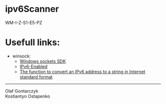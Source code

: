 # ipv6Scanner
WM-I-Z-S1-E5-PZ

# Usefull links:

<ul>
  <li>
    winsock:
    <ul>
      <li><a href="https://docs.microsoft.com/en-us/windows/win32/winsock/windows-sockets-start-page-2">Windows sockets SDK</a></li>
      <li><a href="https://docs.microsoft.com/en-us/windows/win32/winsock/ipv6-enabled-client-code-2">IPv6-Enabled</a></li>
      <li><a href="https://docs.microsoft.com/en-us/windows/win32/api/ip2string/nf-ip2string-rtlipv6addresstostringa">The function to convert an IPv6 address to a string in Internet standard format</a></li>
    </ul>
  </li>
</ul>
<hr>
Olaf Gontarczyk<br/>
Kostiantyn Ostapenko</br>
